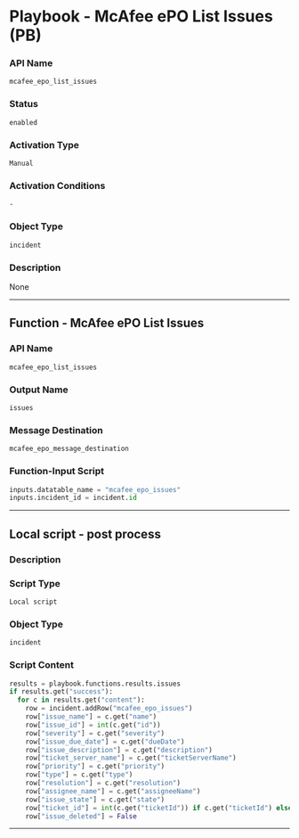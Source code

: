 <!--
    DO NOT MANUALLY EDIT THIS FILE
    THIS FILE IS AUTOMATICALLY GENERATED WITH resilient-sdk codegen
    Generated with resilient-sdk v50.0.151
-->

# Playbook - McAfee ePO List Issues (PB)

### API Name
`mcafee_epo_list_issues`

### Status
`enabled`

### Activation Type
`Manual`

### Activation Conditions
`-`

### Object Type
`incident`

### Description
None


---
## Function - McAfee ePO List Issues

### API Name
`mcafee_epo_list_issues`

### Output Name
`issues`

### Message Destination
`mcafee_epo_message_destination`

### Function-Input Script
```python
inputs.datatable_name = "mcafee_epo_issues"
inputs.incident_id = incident.id
```

---

## Local script - post process

### Description


### Script Type
`Local script`

### Object Type
`incident`

### Script Content
```python
results = playbook.functions.results.issues
if results.get("success"):
  for c in results.get("content"):
    row = incident.addRow("mcafee_epo_issues")
    row["issue_name"] = c.get("name")
    row["issue_id"] = int(c.get("id"))
    row["severity"] = c.get("severity")
    row["issue_due_date"] = c.get("dueDate")
    row["issue_description"] = c.get("description")
    row["ticket_server_name"] = c.get("ticketServerName")
    row["priority"] = c.get("priority")
    row["type"] = c.get("type")
    row["resolution"] = c.get("resolution")
    row["assignee_name"] = c.get("assigneeName")
    row["issue_state"] = c.get("state")
    row["ticket_id"] = int(c.get("ticketId")) if c.get("ticketId") else None
    row["issue_deleted"] = False
```

---

